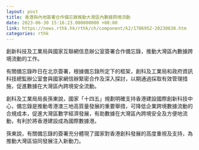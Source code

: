 ```yaml
---
layout: post
title: 香港與內地簽署合作備忘錄推動大灣區內數據跨境流動
date: 2023-06-30 15:16:23.000000000 +08:00
link: https://news.rthk.hk/rthk/ch/component/k2/1706952-20230630.htm
categories: rthk
---
```


創新科技及工業局與國家互聯網信息辦公室簽署合作備忘錄，推動大灣區內數據跨境流動的工作。

有關備忘錄昨日在北京簽署，根據備忘錄所定下的框架，創科及工業局和政府資訊科技總監辦公室會與國家網信辦緊密合作及深入探討，以期通過採取有效管理措施，促進數據在大灣區內跨境安全流動。

創科及工業局局長孫東說，國家「十四五」規劃明確支持香港建設國際創新科技中心，備忘錄是推動粵港澳三地高質量發展的重要舉措，可降低企業跨境數據流動的合規成本，促進大灣區數字經濟發展，有助數據在大灣區內跨境安全及方便地流動，有利於將香港建設成為國際數據港。

孫東說，有關備忘錄的簽署充分體現了國家對香港創科發展的高度重視及支持，為推動大灣區協同發展注入新動力。

